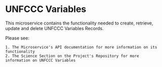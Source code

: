 # UNFCCC Variables

This microservice contains the functionality needed to create, retrieve, update and delete 
UNFCCC Variables Records.

Please see:

    1. The Microservice's API documentation for more information on its functionality
    2. The Science Section on the Project's Repository for more information on UNFCCC Variables



